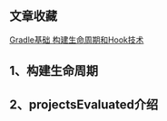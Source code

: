 ## 文章收藏
[Gradle基础 构建生命周期和Hook技术](https://juejin.cn/post/6844903607679057934)


## 1、构建生命周期

## 2、projectsEvaluated介绍
